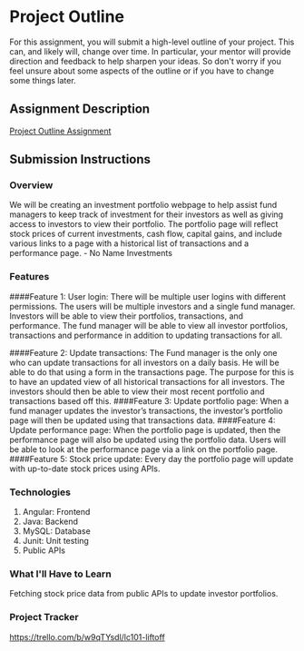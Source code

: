 # Project Outline
For this assignment, you will submit a high-level outline of your project. This can, and likely will, change over time. In particular, your mentor will provide direction and feedback to help sharpen your ideas. So don't worry if you feel unsure about some aspects of the outline or if you have to change some things later.

## Assignment Description
[Project Outline Assignment](https://education.launchcode.org/liftoff/modules/assignments/project-outline)

## Submission Instructions

### Overview
We will be creating an investment portfolio webpage to help assist fund managers to keep track of investment for their investors as well as giving access to investors to view their portfolio. The portfolio page will reflect stock prices of current investments, cash flow, capital gains, and include various links to a page with a historical list of transactions and a performance page. - No Name Investments
### Features
####Feature 1:
User login: There will be multiple user logins with different permissions. The users will be multiple investors and a single fund manager. Investors will be able to view their portfolios, transactions, and performance. The fund manager will be able to view all investor portfolios, transactions and performance in addition to updating transactions for all.

####Feature 2:
Update transactions: The Fund manager is the only one who can update transactions for all investors on a daily basis. He will be able to do that using a form in the transactions page. The purpose for this is to have an updated view of all historical transactions for all investors. The investors should then be able to view their most recent portfolio and transactions based off this.
####Feature 3:
Update portfolio page: When a fund manager updates the investor’s transactions, the investor’s portfolio page will then be updated using that transactions data.
####Feature 4:
Update performance page: When the portfolio page is updated, then the performance page will also be updated using the portfolio data. Users will be able to look at the performance page via a link on the portfolio page.
####Feature 5:
Stock price update: Every day the portfolio page will update with up-to-date stock prices using APIs.
### Technologies
1. Angular: Frontend
2. Java: Backend
3. MySQL: Database
4. Junit: Unit testing
5. Public APIs
### What I'll Have to Learn
Fetching stock price data from public APIs to update investor portfolios.
### Project Tracker
https://trello.com/b/w9qTYsdl/lc101-liftoff
